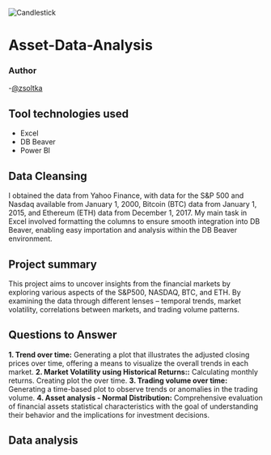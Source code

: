 ![Candlestick](https://github.com/Zsoltka/Asset-Data-Analysis/assets/133663142/4f54e3ef-24dc-4f71-92bf-e1659f4ae09f)

# Asset-Data-Analysis


### Author
-[@zsoltka](https://github.com/Zsoltka)

## Tool technologies used
- Excel
- DB Beaver
- Power BI

## Data Cleansing

I obtained the data from Yahoo Finance, with data for the S&P 500 and Nasdaq available from January 1, 2000, Bitcoin (BTC) data from January 1, 2015, and Ethereum (ETH) data from December 1, 2017. My main task in Excel involved formatting the columns to ensure smooth integration into DB Beaver, enabling easy importation and analysis within the DB Beaver environment.

## Project summary

This project aims to uncover insights from the financial markets by exploring various aspects of the S&P500, NASDAQ, BTC, and ETH. By examining the data through different lenses – temporal trends, market volatility, correlations between markets, and trading volume patterns.

## Questions to Answer

**1. Trend over time:** Generating a plot that illustrates the adjusted closing prices over time, offering a means to visualize the overall trends in each market.
**2. Market Volatility using Historical Returns::** Calculating monthly returns. Creating plot the over time. 
**3. Trading volume over time:** Generating a time-based plot to observe trends or anomalies in the trading volume.
**4. Asset analysis - Normal Distribution:** Comprehensive evaluation of financial assets statistical characteristics with the goal of understanding their behavior and the implications for investment decisions.

## Data analysis

